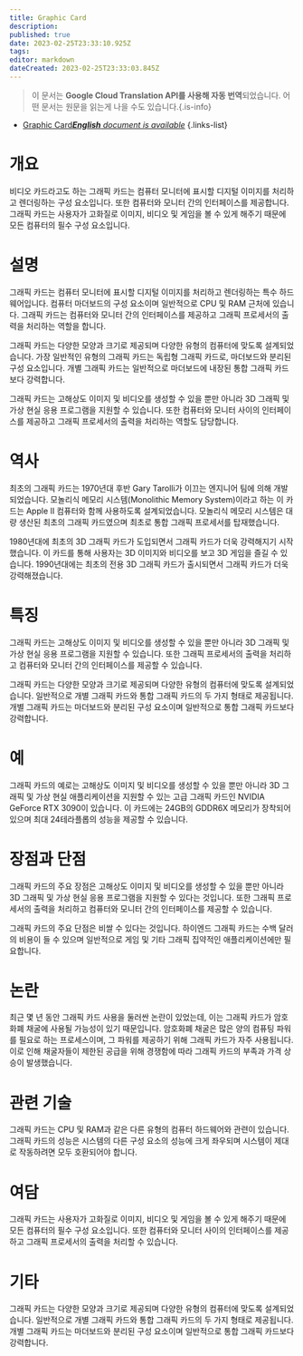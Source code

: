 ```yaml
---
title: Graphic Card
description: 
published: true
date: 2023-02-25T23:33:10.925Z
tags: 
editor: markdown
dateCreated: 2023-02-25T23:33:03.845Z
---
```


> 이 문서는 **Google Cloud Translation API를 사용해 자동 번역**되었습니다.
어떤 문서는 원문을 읽는게 나을 수도 있습니다.{.is-info}



- [Graphic Card***English** document is available*](/en/Knowledge-base/Dictionary/graphic-card)
{.links-list}


# 개요
비디오 카드라고도 하는 그래픽 카드는 컴퓨터 모니터에 표시할 디지털 이미지를 처리하고 렌더링하는 구성 요소입니다. 또한 컴퓨터와 모니터 간의 인터페이스를 제공합니다. 그래픽 카드는 사용자가 고화질로 이미지, 비디오 및 게임을 볼 수 있게 해주기 때문에 모든 컴퓨터의 필수 구성 요소입니다.

# 설명
그래픽 카드는 컴퓨터 모니터에 표시할 디지털 이미지를 처리하고 렌더링하는 특수 하드웨어입니다. 컴퓨터 마더보드의 구성 요소이며 일반적으로 CPU 및 RAM 근처에 있습니다. 그래픽 카드는 컴퓨터와 모니터 간의 인터페이스를 제공하고 그래픽 프로세서의 출력을 처리하는 역할을 합니다.

그래픽 카드는 다양한 모양과 크기로 제공되며 다양한 유형의 컴퓨터에 맞도록 설계되었습니다. 가장 일반적인 유형의 그래픽 카드는 독립형 그래픽 카드로, 마더보드와 분리된 구성 요소입니다. 개별 그래픽 카드는 일반적으로 마더보드에 내장된 통합 그래픽 카드보다 강력합니다.

그래픽 카드는 고해상도 이미지 및 비디오를 생성할 수 있을 뿐만 아니라 3D 그래픽 및 가상 현실 응용 프로그램을 지원할 수 있습니다. 또한 컴퓨터와 모니터 사이의 인터페이스를 제공하고 그래픽 프로세서의 출력을 처리하는 역할도 담당합니다.

# 역사
최초의 그래픽 카드는 1970년대 후반 Gary Tarolli가 이끄는 엔지니어 팀에 의해 개발되었습니다. 모놀리식 메모리 시스템(Monolithic Memory System)이라고 하는 이 카드는 Apple II 컴퓨터와 함께 사용하도록 설계되었습니다. 모놀리식 메모리 시스템은 대량 생산된 최초의 그래픽 카드였으며 최초로 통합 그래픽 프로세서를 탑재했습니다.

1980년대에 최초의 3D 그래픽 카드가 도입되면서 그래픽 카드가 더욱 강력해지기 시작했습니다. 이 카드를 통해 사용자는 3D 이미지와 비디오를 보고 3D 게임을 즐길 수 있습니다. 1990년대에는 최초의 전용 3D 그래픽 카드가 출시되면서 그래픽 카드가 더욱 강력해졌습니다.

# 특징
그래픽 카드는 고해상도 이미지 및 비디오를 생성할 수 있을 뿐만 아니라 3D 그래픽 및 가상 현실 응용 프로그램을 지원할 수 있습니다. 또한 그래픽 프로세서의 출력을 처리하고 컴퓨터와 모니터 간의 인터페이스를 제공할 수 있습니다.

그래픽 카드는 다양한 모양과 크기로 제공되며 다양한 유형의 컴퓨터에 맞도록 설계되었습니다. 일반적으로 개별 그래픽 카드와 통합 그래픽 카드의 두 가지 형태로 제공됩니다. 개별 그래픽 카드는 마더보드와 분리된 구성 요소이며 일반적으로 통합 그래픽 카드보다 강력합니다.

# 예
그래픽 카드의 예로는 고해상도 이미지 및 비디오를 생성할 수 있을 뿐만 아니라 3D 그래픽 및 가상 현실 애플리케이션을 지원할 수 있는 고급 그래픽 카드인 NVIDIA GeForce RTX 3090이 있습니다. 이 카드에는 24GB의 GDDR6X 메모리가 장착되어 있으며 최대 24테라플롭의 성능을 제공할 수 있습니다.

# 장점과 단점
그래픽 카드의 주요 장점은 고해상도 이미지 및 비디오를 생성할 수 있을 뿐만 아니라 3D 그래픽 및 가상 현실 응용 프로그램을 지원할 수 있다는 것입니다. 또한 그래픽 프로세서의 출력을 처리하고 컴퓨터와 모니터 간의 인터페이스를 제공할 수 있습니다.

그래픽 카드의 주요 단점은 비쌀 수 있다는 것입니다. 하이엔드 그래픽 카드는 수백 달러의 비용이 들 수 있으며 일반적으로 게임 및 기타 그래픽 집약적인 애플리케이션에만 필요합니다.

# 논란
최근 몇 년 동안 그래픽 카드 사용을 둘러싼 논란이 있었는데, 이는 그래픽 카드가 암호화폐 채굴에 사용될 가능성이 있기 때문입니다. 암호화폐 채굴은 많은 양의 컴퓨팅 파워를 필요로 하는 프로세스이며, 그 파워를 제공하기 위해 그래픽 카드가 자주 사용됩니다. 이로 인해 채굴자들이 제한된 공급을 위해 경쟁함에 따라 그래픽 카드의 부족과 가격 상승이 발생했습니다.

# 관련 기술
그래픽 카드는 CPU 및 RAM과 같은 다른 유형의 컴퓨터 하드웨어와 관련이 있습니다. 그래픽 카드의 성능은 시스템의 다른 구성 요소의 성능에 크게 좌우되며 시스템이 제대로 작동하려면 모두 호환되어야 합니다.

# 여담
그래픽 카드는 사용자가 고화질로 이미지, 비디오 및 게임을 볼 수 있게 해주기 때문에 모든 컴퓨터의 필수 구성 요소입니다. 또한 컴퓨터와 모니터 사이의 인터페이스를 제공하고 그래픽 프로세서의 출력을 처리할 수 있습니다.

# 기타
그래픽 카드는 다양한 모양과 크기로 제공되며 다양한 유형의 컴퓨터에 맞도록 설계되었습니다. 일반적으로 개별 그래픽 카드와 통합 그래픽 카드의 두 가지 형태로 제공됩니다. 개별 그래픽 카드는 마더보드와 분리된 구성 요소이며 일반적으로 통합 그래픽 카드보다 강력합니다.